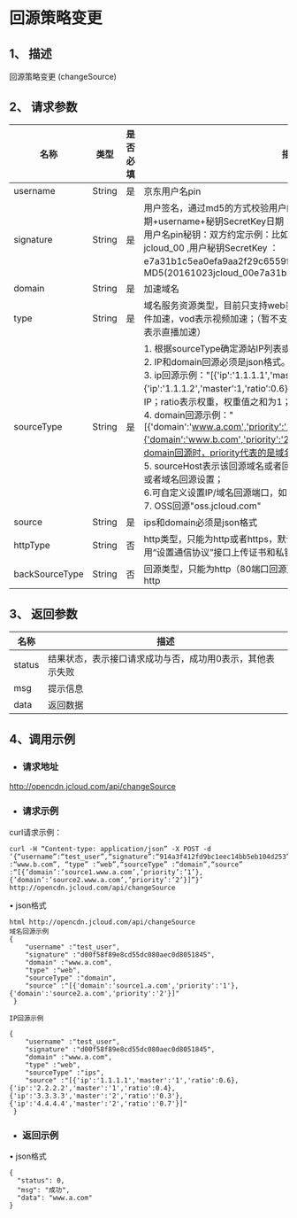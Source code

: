 # **回源策略变更**

## **1、 描述**

回源策略变更 (changeSource)

## **2、 请求参数**

| **名称**       | **类型** | **是否必填** | **描述**                                                     |
| -------------- | -------- | ------------ | ------------------------------------------------------------ |
| username       | String   | 是           | 京东用户名pin                                                |
| signature      | String   | 是           | 用户签名，通过md5的方式校验用户的身份信息，保障信息安全。  md5=日期+username+秘钥SecretKey日期：格式为 yyyymmddusername：京东用户名pin秘钥：双方约定示例：比如当前日期2016-10-23，用户pin: jcloud_00 ,用户秘钥SecretKey   ：e7a31b1c5ea0efa9aa2f29c6559f7d61那签名为MD5(20161023jcloud_00e7a31b1c5ea0efa9aa2f29c6559f7d61) |
| domain         | String   | 是           | 加速域名                                                     |
| type           | String   | 是           | 域名服务资源类型，目前只支持web表示   静态小文件，download表示大文件加速，vod表示视频加速；（暂不支持类型：dynamic表示动态加速，live表示直播加速） |
| sourceType     | String   | 是           |1. 根据sourceType确定源站IP列表或者域名。</br>2. IP和domain回源必须是json格式。</br> 3. ip回源示例："[{'ip':'1.1.1.1','master':1,'ratio':0.4},{'ip':'1.1.1.2','master':1,'ratio':0.6}]"；ip回源时，1表示主IP，2表示备IP；ratio表示权重，权重值之和为1；</br>4. domain回源示例："[{'domain':'www.a.com','priority':'1',"sourceHost":"source.a.com"},{'domain':'www.b.com','priority':'2',"sourceHost":"source.b.com"}]"，domain回源时，priority代表的是域名优先级，1-5代表优先级从高到低；</br>5. sourceHost表示该回源域名或者回源IP对应的回源host，可针对IP回源或者域名回源设置；</br> 6.可自定义设置IP/域名回源端口，如"[{'ip':'1.1.1.1:8080','master':1}]". </br>7. OSS回源"oss.jcloud.com" |
| source         | String   | 是           | ips和domain必须是json格式   |
| httpType       | String   | 否           | http类型，只能为http或者https，默认为http。当设为https时，需要调用“设置通信协议”接口上传证书和私钥 |
| backSourceType | String   | 否           | 回源类型，只能为http（80端口回源）或者https（443端口回源），默认为http |

 

## **3、 返回参数**

| **名称** | **描述**                                                  |
| -------- | --------------------------------------------------------- |
| status   | 结果状态，表示接口请求成功与否，成功用0表示，其他表示失败 |
| msg      | 提示信息                                                  |
| data     | 返回数据                                                  |

 

## **4、调用示例**

- ### **请求地址**

http://opencdn.jcloud.com/api/changeSource

- ### **请求示例**

curl请求示例： 

```
curl -H “Content-type: application/json” -X POST -d ‘{“username”:“test_user”,“signature”:“914a3f412fd9bc1eec14bb5eb104d253”,“domain” :“www.b.com”, “type” :“web”,“sourceType” :“domain”,“source” :“[{’domain’:’source1.www.a.com’,’priority’:’1’},{’domain’:’source2.www.a.com’,’priority’:’2’}]”}’ http://opencdn.jcloud.com/api/changeSource
```

•        json格式

```
html http://opencdn.jcloud.com/api/changeSource
域名回源示例
{
    "username" :"test_user",
    "signature" :"d00f58f89e8cd55dc080aec0d8051845",
    "domain" :"www.a.com",
    "type" :"web",
    "sourceType" :"domain",
    "source" :"[{'domain':'source1.a.com','priority':'1'},{'domain':'source2.a.com','priority':'2'}]"
 }
```
```
IP回源示例

{
    "username" :"test_user",
    "signature" :"d00f58f89e8cd55dc080aec0d8051845",
    "domain" :"www.a.com",
    "type" :"web",
    "sourceType" :"ips",
    "source" :"[{'ip':'1.1.1.1','master':'1','ratio':0.6},{'ip':'2.2.2.2','master':'1','ratio':0.4},{'ip':'3.3.3.3','master':'2','ratio':'0.3'},{'ip':'4.4.4.4','master':'2','ratio':'0.7'}]"
 }
``` 
- ### **返回示例**

•        json格式

```
{
  "status": 0,
  "msg": "成功",
  "data": "www.a.com"
}
```

 
